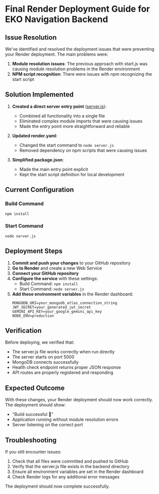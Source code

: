 # Final Render Deployment Guide for EKO Navigation Backend

## Issue Resolution

We've identified and resolved the deployment issues that were preventing your Render deployment. The main problems were:

1. **Module resolution issues**: The previous approach with start.js was causing module resolution problems in the Render environment
2. **NPM script recognition**: There were issues with npm recognizing the start script

## Solution Implemented

1. **Created a direct server entry point** ([server.js](file://c:\Users\DELL\Downloads\Eko\Eko\backend\server.js)):

   - Combined all functionality into a single file
   - Eliminated complex module imports that were causing issues
   - Made the entry point more straightforward and reliable

2. **Updated render.yaml**:

   - Changed the start command to `node server.js`
   - Removed dependency on npm scripts that were causing issues

3. **Simplified package.json**:
   - Made the main entry point explicit
   - Kept the start script definition for local development

## Current Configuration

### Build Command

```
npm install
```

### Start Command

```
node server.js
```

## Deployment Steps

1. **Commit and push your changes** to your GitHub repository
2. **Go to Render** and create a new Web Service
3. **Connect your GitHub repository**
4. **Configure the service** with these settings:
   - Build Command: `npm install`
   - Start Command: `node server.js`
5. **Add these environment variables** in the Render dashboard:
   ```
   MONGODB_URI=your_mongodb_atlas_connection_string
   JWT_SECRET=your_generated_jwt_secret
   GEMINI_API_KEY=your_google_gemini_api_key
   NODE_ENV=production
   ```

## Verification

Before deploying, we verified that:

- The server.js file works correctly when run directly
- The server starts on port 5000
- MongoDB connects successfully
- Health check endpoint returns proper JSON response
- API routes are properly registered and responding

## Expected Outcome

With these changes, your Render deployment should now work correctly. The deployment should show:

- "Build successful 🎉"
- Application running without module resolution errors
- Server listening on the correct port

## Troubleshooting

If you still encounter issues:

1. Check that all files were committed and pushed to GitHub
2. Verify that the server.js file exists in the backend directory
3. Ensure all environment variables are set in the Render dashboard
4. Check Render logs for any additional error messages

The deployment should now complete successfully.

